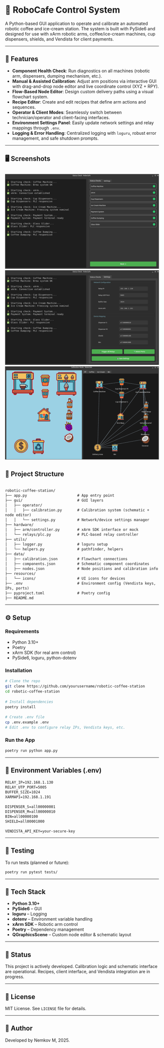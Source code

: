 
# 🤖 RoboCafe Control System

A Python-based GUI application to operate and calibrate an automated robotic coffee and ice-cream station. The system is built with PySide6 and designed for use with xArm robotic arms, coffee/ice-cream machines, cup dispensers, shields, and Vendista for client payments.

---

## 🚀 Features

- **Component Health Check**: Run diagnostics on all machines (robotic arm, dispensers, dumping mechanism, etc.).
- **Manual & Assisted Calibration**: Adjust arm positions via interactive GUI with drag-and-drop node editor and live coordinate control (XYZ + RPY).
- **Flow-Based Node Editor**: Design custom delivery paths using a visual flowchart system.
- **Recipe Editor**: Create and edit recipes that define arm actions and sequences.
- **Operator & Client Modes**: Seamlessly switch between technician/operator and client-facing interfaces.
- **Environment Settings Panel**: Easily update network settings and relay mappings through `.env`.
- **Logging & Error Handling**: Centralized logging with `loguru`, robust error management, and safe shutdown prompts.

---

## 🖥️ Screenshots

![alt text](image-1.png)
![alt text](image-2.png)
![alt text](image-3.png)
---

## 🧱 Project Structure

```

robotic-coffee-station/
├── app.py                       # App entry point
├── gui/                         # GUI layers
│   ├── operator/
│   │   ├── calibration.py       # Calibration system (schematic + node editor)
│   │   └── settings.py          # Network/device settings manager
├── hardware/
│   ├── arm/controller.py        # xArm SDK interface or mock
│   └── relays/plc.py            # PLC-based relay controller
├── utils/
│   ├── logger.py                # loguru setup
│   └── helpers.py               # pathfinder, helpers
├── data/
│   ├── calibration.json         # Flowchart connections
│   ├── components.json          # Schematic component coordinates
│   ├── nodes.json               # Node positions and calibration info
├── resources/
│   └── icons/                   # UI icons for devices
├── .env                         # Environment config (Vendista keys, IPs, ports)
├── pyproject.toml               # Poetry config
├── README.md

````

---

## ⚙️ Setup

### Requirements

- Python 3.10+
- Poetry
- xArm SDK (for real arm control)
- PySide6, loguru, python-dotenv

### Installation

```bash
# Clone the repo
git clone https://github.com/yourusername/robotic-coffee-station
cd robotic-coffee-station

# Install dependencies
poetry install

# Create .env file
cp .env.example .env
# Edit .env to configure relay IPs, Vendista keys, etc.
````

### Run the App

```bash
poetry run python app.py
```

---

## 🔑 Environment Variables (.env)

```env
RELAY_IP=192.168.1.130
RELAY_UTP_PORT=5005
BUFFER_SIZE=1024
XARMAPI=192.168.1.191

DISPENSER_S=all00000001
DISPENSER_M=all00000010
BIN=all00000100
SHIELD=all00001000

VENDISTA_API_KEY=your-secure-key
```

---

## 🧪 Testing

To run tests (planned or future):

```bash
poetry run pytest tests/
```

---

## 🧰 Tech Stack

* **Python 3.10+**
* **PySide6** – GUI
* **loguru** – Logging
* **dotenv** – Environment variable handling
* **xArm SDK** – Robotic arm control
* **Poetry** – Dependency management
* **QGraphicsScene** – Custom node editor & schematic layout

---

## 📌 Status

This project is actively developed. Calibration logic and schematic interface are operational. Recipes, client interface, and Vendista integration are in progress.

---

## 📃 License

MIT License. See `LICENSE` file for details.

---

## 👤 Author

Developed by Nemkov M, 2025.

